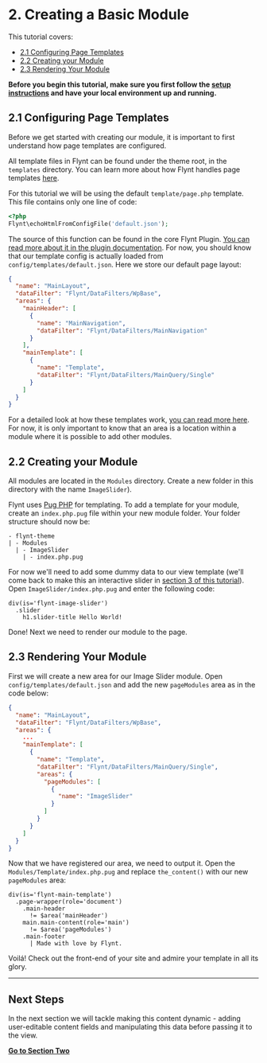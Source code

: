 # 2. Creating a Basic Module

This tutorial covers:
- [2.1 Configuring Page Templates](#21-configuring-page-templates)
- [2.2 Creating your Module](#22-creating-your-module)
- [2.3 Rendering Your Module](#23-rendering-your-module)

**Before you begin this tutorial, make sure you first follow the [setup instructions](../setup.md) and have your local environment up and running.**

## 2.1 Configuring Page Templates
Before we get started with creating our module, it is important to first understand how page templates are configured.

All template files in Flynt can be found under the theme root, in the `templates` directory. You can learn more about how Flynt handles page templates [here](../theme-development/page-templates.md).

For this tutorial we will be using the default `template/page.php` template. This file contains only one line of code:

```php
<?php
Flynt\echoHtmlFromConfigFile('default.json');
```

The source of this function can be found in the core Flynt Plugin. [You can read more about it in the plugin documentation](/add-link). For now, you should know that our template config is actually loaded from `config/templates/default.json`. Here we store our default page layout:

```json
{
  "name": "MainLayout",
  "dataFilter": "Flynt/DataFilters/WpBase",
  "areas": {
    "mainHeader": [
      {
        "name": "MainNavigation",
        "dataFilter": "Flynt/DataFilters/MainNavigation"
      }
    ],
    "mainTemplate": [
      {
        "name": "Template",
        "dataFilter": "Flynt/DataFilters/MainQuery/Single"
      }
    ]
  }
}
```

For a detailed look at how these templates work, [you can read more here](/add-link). For now, it is only important to know that an area is a location within a module where it is possible to add other modules.

## 2.2 Creating your Module
All modules are located in the `Modules` directory. Create a new folder in this directory with the name `ImageSlider`).

Flynt uses [Pug PHP](https://github.com/pug-php) for templating. To add a template for your module, create an `index.php.pug` file within your new module folder. Your folder structure should now be:

```
- flynt-theme
| - Modules
  | - ImageSlider
    | - index.php.pug
```

For now we'll need to add some dummy data to our view template (we'll come back to make this an interactive slider in [section 3 of this tutorial](module-assets.md)). Open `ImageSlider/index.php.pug` and enter the following code:

```jade
div(is='flynt-image-slider')
  .slider
    h1.slider-title Hello World!
```

Done! Next we need to render our module to the page.

## 2.3 Rendering Your Module

First we will create a new area for our Image Slider module. Open `config/templates/default.json` and add the new `pageModules` area as in the code below:

```json
{
  "name": "MainLayout",
  "dataFilter": "Flynt/DataFilters/WpBase",
  "areas": {
    ...
    "mainTemplate": [
      {
        "name": "Template",
        "dataFilter": "Flynt/DataFilters/MainQuery/Single",
        "areas": {
          "pageModules": [
            {
              "name": "ImageSlider"
            }
          ]
        }
      }
    ]
  }
}
```

Now that we have registered our area, we need to output it. Open the `Modules/Template/index.php.pug` and replace `the_content()` with our new `pageModules` area:

```jade
div(is='flynt-main-template')
  .page-wrapper(role='document')
    .main-header
      != $area('mainHeader')
    main.main-content(role='main')
      != $area('pageModules')
    .main-footer
      | Made with love by Flynt.
```

Voilá! Check out the front-end of your site and admire your template in all its glory.

---

## Next Steps

In the next section we will tackle making this content dynamic - adding user-editable content fields and manipulating this data before passing it to the view.

**[Go to Section Two](dynamic-module.md)**

<!-- Stop looking at the source and go build some modules! ;-) -->
